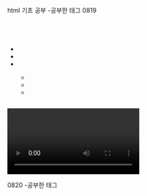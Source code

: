 html 기초 공부
-공부한 태그
0819
<body></body>
<div></div>
<h1></h1>
<h2></h2>
<h3></h3>

<p></p>

<br/>

<strong></strong>

<ul>
    <li></li>
    <li></li>
    <li></li>
</ul>

<dib id="#"></div>

<ol>
    <ul>
        <li></li>
        <li></li>
        <li></li>
    </ul>
</ol>

<img />

<video></video>

0820
-공부한 태그
<html></html>
<head></head>
<title></title>
<a href="" target=""></a>
